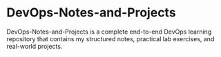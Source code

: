 # DevOps-Notes-and-Projects
DevOps-Notes-and-Projects is a complete end-to-end DevOps learning repository that contains my structured notes, practical lab exercises, and real-world projects.
